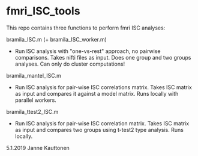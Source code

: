 # fmri_ISC_tools

This repo contains three functions to perform fmri ISC analyses:

bramila_ISC.m (+ bramila_ISC_worker.m)
- Run ISC analysis with "one-vs-rest" approach, no pairwise comparisons. Takes nifti files as input. Does one group and two groups analyses. Can only do cluster computations!

bramila_mantel_ISC.m
- Run ISC analysis for pair-wise ISC correlations matrix. Takes ISC matrix as input and compares it against a model matrix. Runs locally with parallel workers.

bramila_ttest2_ISC.m
- Run ISC analysis for pair-wise ISC correlation matrix. Takes ISC matrix as input and compares two groups using t-test2 type analysis. Runs locally.


5.1.2019 Janne Kauttonen